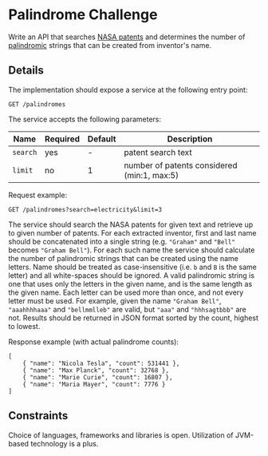 Palindrome Challenge
====================

Write an API that searches [NASA patents](https://api.nasa.gov/api.html#patents) and determines the number of [palindromic](https://en.wikipedia.org/wiki/Palindrome) strings that can be created from inventor's name.

Details
-------
The implementation should expose a service at the following entry point:
```
GET /palindromes
```
The service accepts the following parameters:

Name | Required | Default | Description
---- | -------- | ------- | -----------
`search` | yes | - | patent search text
`limit`  | no  | 1 | number of patents considered (min:1, max:5)

Request example:
```
GET /palindromes?search=electricity&limit=3
```

The service should search the NASA patents for given text and retrieve up to given number of patents. For each extracted inventor, first and last name should be concatenated into a single string (e.g. `"Graham"` and `"Bell"` becomes `"Graham Bell"`). For each such name the service should calculate the number of palindromic strings that can be created using the name letters. Name should be treated as case-insensitive (i.e. `b` and `B` is the same letter) and all white-spaces should be ignored. A valid palindromic string is one that uses only the letters in the given name, and is the same length as the given name. Each letter can be used more than once, and not every letter must be used. For example, given the name `"Graham Bell"`, `"aaahhhhaaa"` and `"bellmmlleb"` are valid, but `"aaa"` and `"hhhsagtbbb"` are not. Results should be returned in JSON format sorted by the count, highest to lowest.

Response example (with actual palindrome counts):
```
[
    { "name": "Nicola Tesla", "count": 531441 },
    { "name": "Max Planck", "count": 32768 },
    { "name": "Marie Curie", "count": 16807 },
    { "name": "Maria Mayer", "count": 7776 }
]
```

Constraints
-----------
Choice of languages, frameworks and libraries is open. Utilization of JVM-based technology is a plus.
